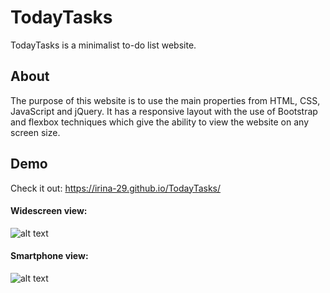 # TodayTasks
TodayTasks is a minimalist to-do list website.
## About
The purpose of this website is to use the main properties from HTML, CSS, JavaScript and jQuery. It has a responsive layout with the use of Bootstrap and flexbox techniques which give the ability to view the website on any screen size.
## Demo
Check it out: https://irina-29.github.io/TodayTasks/
#### Widescreen view:
![alt text](https://media.giphy.com/media/zZa8ZB6ZaY1nivuN3o/giphy.gif)
#### Smartphone view:
![alt text](https://media.giphy.com/media/bRZFnrqvNiccmdCln3/giphy.gif)
